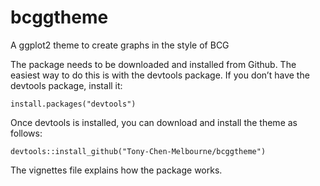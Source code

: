 # bcggtheme
A ggplot2 theme to create graphs in the style of BCG

The package needs to be downloaded and installed from Github. The easiest way to do this is with the devtools package. If you don’t have the devtools package, install it:

`install.packages("devtools")`

Once devtools is installed, you can download and install the theme as follows:

`devtools::install_github("Tony-Chen-Melbourne/bcggtheme")`

The vignettes file explains how the package works.
